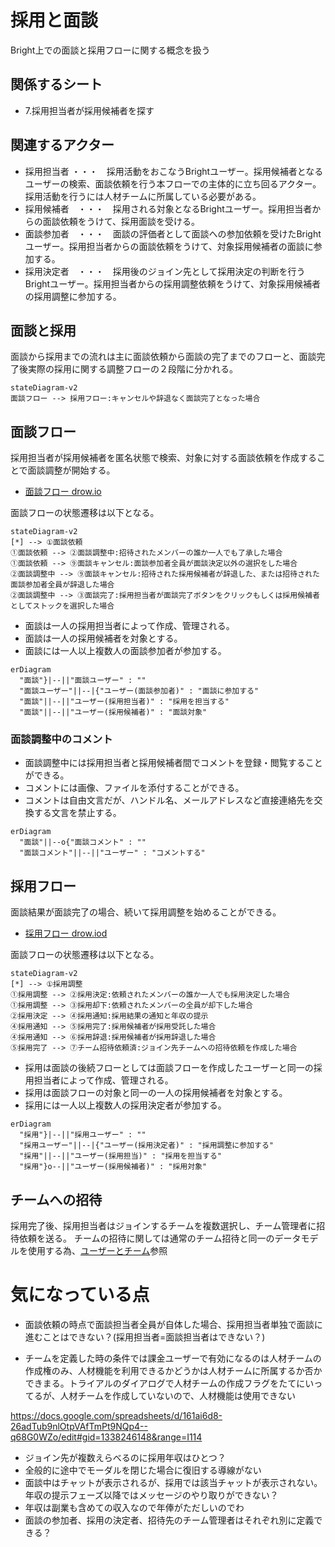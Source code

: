 # 採用と面談

Bright上での面談と採用フローに関する概念を扱う

## 関係するシート

- 7.採用担当者が採用候補者を探す

## 関連するアクター

- 採用担当者 ・・・　採用活動をおこなうBrightユーザー。採用候補者となるユーザーの検索、面談依頼を行う本フローでの主体的に立ち回るアクター。採用活動を行うには人材チームに所属している必要がある。
- 採用候補者　・・・　採用される対象となるBrightユーザー。採用担当者からの面談依頼をうけて、採用面談を受ける。
- 面談参加者　・・・　面談の評価者として面談への参加依頼を受けたBrightユーザー。採用担当者からの面談依頼をうけて、対象採用候補者の面談に参加する。
- 採用決定者　・・・　採用後のジョイン先として採用決定の判断を行うBrightユーザー。採用担当者からの採用調整依頼をうけて、対象採用候補者の採用調整に参加する。

## 面談と採用

面談から採用までの流れは主に面談依頼から面談の完了までのフローと、面談完了後実際の採用に関する調整フローの２段階に分かれる。

```mermaid
stateDiagram-v2
面談フロー --> 採用フロー:キャンセルや辞退なく面談完了となった場合
```


## 面談フロー

採用担当者が採用候補者を匿名状態で検索、対象に対する面談依頼を作成することで面談調整が開始する。

- [面談フロー drow.io](https://app.diagrams.net/#G1vr9ZeQJEJ8zNLrk4dxZd9vd_oIHZkyQf)

面談フローの状態遷移は以下となる。

```mermaid
stateDiagram-v2
[*] --> ①面談依頼
①面談依頼 --> ②面談調整中:招待されたメンバーの誰か一人でも了承した場合
①面談依頼 --> ⑨面談キャンセル:面談参加者全員が面談決定以外の選択をした場合
②面談調整中 --> ⑨面談キャンセル:招待された採用候補者が辞退した、または招待された面談参加者全員が辞退した場合
②面談調整中 --> ③面談完了:採用担当者が面談完了ボタンをクリックもしくは採用候補者としてストックを選択した場合
```


- 面談は一人の採用担当者によって作成、管理される。
- 面談は一人の採用候補者を対象とする。
- 面談には一人以上複数人の面談参加者が参加する。

```mermaid
erDiagram
  "面談"}|--||"面談ユーザー" : ""
  "面談ユーザー"||--|{"ユーザー(面談参加者)" : "面談に参加する"
  "面談"||--||"ユーザー(採用担当者)" : "採用を担当する"
  "面談"||--||"ユーザー(採用候補者)" : "面談対象"
```

### 面談調整中のコメント

- 面談調整中には採用担当者と採用候補者間でコメントを登録・閲覧することができる。
- コメントには画像、ファイルを添付することができる。
- コメントは自由文言だが、ハンドル名、メールアドレスなど直接連絡先を交換する文言を禁止する。

```mermaid
erDiagram
  "面談"||--o{"面談コメント" : ""
  "面談コメント"||--||"ユーザー" : "コメントする"
```

## 採用フロー

面談結果が面談完了の場合、続いて採用調整を始めることができる。

- [採用フロー drow.iod](https://app.diagrams.net/#G1vr9ZeQJEJ8zNLrk4dxZd9vd_oIHZkyQf#%7B%22pageId%22%3A%225x40QaTA2UGlJ7-TxQPW%22%7D)

面談フローの状態遷移は以下となる。

```mermaid
stateDiagram-v2
[*] --> ①採用調整
①採用調整 --> ②採用決定:依頼されたメンバーの誰か一人でも採用決定した場合
①採用調整 --> ③採用却下:依頼されたメンバーの全員が却下した場合
②採用決定 --> ④採用通知:採用結果の通知と年収の提示
④採用通知 --> ⑤採用完了:採用候補者が採用受託した場合
④採用通知 --> ⑥採用辞退:採用候補者が採用辞退した場合
⑤採用完了 --> ⑦チーム招待依頼済:ジョイン先チームへの招待依頼を作成した場合
```

- 採用は面談の後続フローとしては面談フローを作成したユーザーと同一の採用担当者によって作成、管理される。
- 採用は面談フローの対象と同一の一人の採用候補者を対象とする。
- 採用には一人以上複数人の採用決定者が参加する。

```mermaid
erDiagram
  "採用"}|--||"採用ユーザー" : ""
  "採用ユーザー"||--|{"ユーザー(採用決定者)" : "採用調整に参加する"
  "採用"||--||"ユーザー(採用担当)" : "採用を担当する"
  "採用"}o--||"ユーザー(採用候補者)" : "採用対象"
```

## チームへの招待

採用完了後、採用担当者はジョインするチームを複数選択し、チーム管理者に招待依頼を送る。
チームの招待に関しては通常のチーム招待と同一のデータモデルを使用する為、[ユーザーとチーム](./users.md)参照


# 気になっている点

- 面談依頼の時点で面談担当者全員が自体した場合、採用担当者単独で面談に進むことはできない？(採用担当者=面談担当者はできない？)

- チームを定義した時の条件では課金ユーザーで有効になるのは人材チームの作成権のみ、人材機能を利用できるかどうかは人材チームに所属するか否かできまる。トライアルのダイアログで人材チームの作成フラグをたてにいってるが、人材チームを作成していないので、人材機能は使用できない

https://docs.google.com/spreadsheets/d/161ai6d8-26adTub9nlOtpVAfTmPt9NQp4--q68G0WZo/edit#gid=1338246148&range=I114


- ジョイン先が複数えらべるのに採用年収はひとつ？
- 全般的に途中でモーダルを閉じた場合に復旧する導線がない
- 面談中はチャットが表示されるが、採用では該当チャットが表示されない。年収の提示フェーズ以降ではメッセージのやり取りができない？
- 年収は副業も含めての収入なので年俸がただしいのでわ
- 面談の参加者、採用の決定者、招待先のチーム管理者はそれぞれ別に定義できる？

